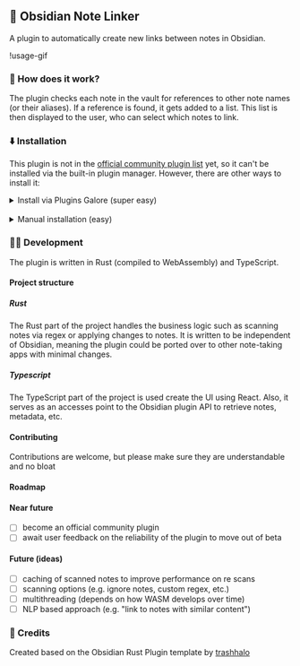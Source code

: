 ## 🔗 Obsidian Note Linker

A plugin to automatically create new links between notes in Obsidian.

!usage-gif

### 🤨 How does it work?

The plugin checks each note in the vault for references to other note names (or their aliases).
If a reference is found, it gets added to a list. This list is then displayed to the user, who can select which notes to
link.

### ⬇️ Installation

This plugin is not in the [official community plugin list](https://obsidian.md/plugins) yet, so it can't be installed via the
built-in plugin manager. However, there are other ways to install it:
<details>
    <summary>Install via Plugins Galore (super easy)</summary>
        <ol>
            <li>
                Install the <a href="https://obsidian.md/plugins?id=plugins-galore">Plugin Galore</a> Obsidian plugin, which allows loading unofficial plugins.
            </li>
            <li>
            Follow the instructions on the <a href="https://github.com/plugins-galore/obsidian-plugins-galore">Plugins Galore GitHub</a> to install Note Linker.
            </li>
        </ol>
    </details>
<br>
<details>
    <summary>Manual installation (easy)</summary>
        <ol>
            <li>
                Download the plugin (zip file) from <a href="https://github.com/AlexW00/obsidian-note-linker/releases/latest"> here</a>.
            </li>
            <li>
                <span>
                Extract the contents of the zip file into your Obsidian plugins folder. <br>
                    <ul>
                        <li>
                        The folder is located at <code>MyVault/.obsidian/plugins</code>.
                        </li>
                        <li>
                        It can also be found by opening <code>Obsidian > settings > community plugins > installed plugins > small folder icon on the right side </code>.
                        </li>
                    </ul> 
                </span>            
            </li>
            <li>
            Enable the plugin by going to <code>Obsidian > settings > community plugins > installed plugins</code> and activating the toggle under "Note Linker" (you may need to re-open Obsidian to see the toggle).
            </li>
        </ol>
</details>

### 👨‍💻 Development

The plugin is written in Rust (compiled to WebAssembly) and TypeScript.

#### Project structure

##### Rust

The Rust part of the project handles the business logic such as scanning notes via regex or applying changes to notes.
It is written to be independent of Obsidian, meaning the plugin could be ported over to other note-taking apps with minimal changes.

##### Typescript

The TypeScript part of the project is used create the UI using React. Also, it serves as an accesses point to the Obsidian plugin API to retrieve notes, metadata, etc.

#### Contributing

Contributions are welcome, but please make sure they are understandable and no bloat

#### Roadmap

#### Near future

- [ ] become an official community plugin
- [ ] await user feedback on the reliability of the plugin to move out of beta

#### Future (ideas)

- [ ] caching of scanned notes to improve performance on re scans
- [ ] scanning options (e.g. ignore notes, custom regex, etc.)
- [ ] multithreading (depends on how WASM develops over time)
- [ ] NLP based approach (e.g. "link to notes with similar content")

### 📃 Credits

Created based on the Obsidian Rust Plugin template by [trashhalo](https://github.com/trashhalo/obsidian-rust-plugin)

